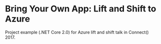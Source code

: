 # Bring Your Own App: Lift and Shift to Azure

Project example (.NET Core 2.0) for Azure lift and shift talk in Connect() 2017.
